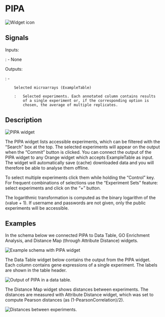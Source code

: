 PIPA
====

![Widget icon]

Signals
-------

Inputs:

:   -   None

Outputs:

:   -   

        Selected microarrays (ExampleTable)

        :   Selected experiments. Each annotated column contains results
            of a single experiment or, if the corresponding option is
            chosen, the average of multiple replicates.

Description
-----------

![PIPA widget]

The PIPA widget lists accessible experiments, which can be filtered with
the “Search” box at the top. The selected experiments will appear on the
output when the “Commit” button is clicked. You can connect the output
of the PIPA widget to any Orange widget which accepts ExampleTable as
input. The widget will automatically save (cache) downloaded data and
you will therefore be able to analyse them offline.

To select multiple experiments click them while holding the “Control”
key. For frequent combinations of selections use the “Experiment Sets”
feature: select experiments and click on the “+” button.

The logarithmic transformation is computed as the binary logarithm of
the (value + 1). If username and passwords are not given, only the
public experiments will be accessible.

Examples
--------

In the schema below we connected PIPA to Data Table, GO Enrichment
Analysis, and Distance Map (through Attribute Distance) widgets.

![Example schema with PIPA widget]

The Data Table widget below contains the output from the PIPA widget.
Each column contains gene expressions of a single experiment. The labels
are shown in the table header.

![Output of PIPA in a data table.]

The Distance Map widget shows distances between experiments. The
distances are measured with Attribute Distance widget, which was set to
compute Pearson distances (as (1-PearsonCorrelation)/2).

![Distances between experiments.]

  [Widget icon]: ../../orangecontrib/bio/widgets/icons/PIPA.png
  [PIPA widget]: images/PIPA.*
  [Example schema with PIPA widget]: images/PIPA_schema.*
  [Output of PIPA in a data table.]: images/PIPA_datatable.*
  [Distances between experiments.]: images/PIPA_distance.*